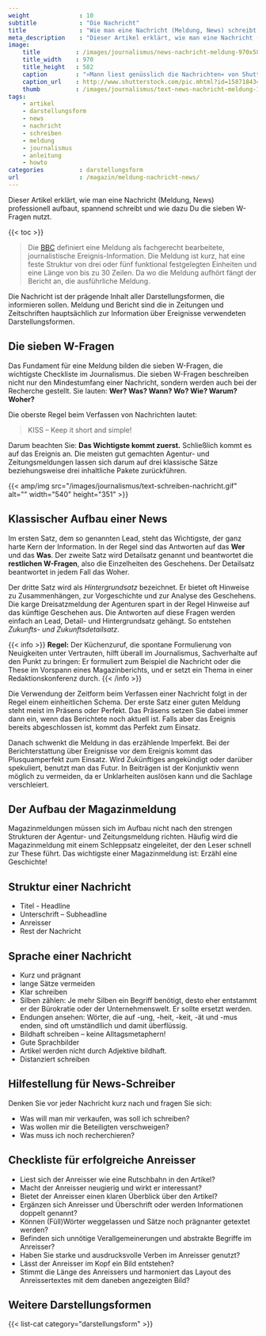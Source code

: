 ```yaml
---
weight              : 10
subtitle            : "Die Nachricht"
title               : "Wie man eine Nachricht (Meldung, News) schreibt!"
meta_description    : "Dieser Artikel erklärt, wie man eine Nachricht (Meldung, News) professionell aufbaut und spannend schreibt und dazu Du die sieben W-Fragen nutzt."
image:
    title          : /images/journalismus/news-nachricht-meldung-970x582.jpg
    title_width    : 970
    title_height   : 582
    caption        : "»Mann liest genüsslich die Nachrichten« von Shutterstock"
    caption_url    : http://www.shutterstock.com/pic.mhtml?id=158718434&src=id
    thumb          : /images/journalismus/text-news-nachricht-meldung-128x-158718434.jpg
tags:
    - artikel
    - darstellungsform
    - news
    - nachricht
    - schreiben
    - meldung
    - journalismus
    - anleitung
    - howto
categories          : darstellungsform
url                 : /magazin/meldung-nachricht-news/
---
```

Dieser Artikel erklärt, wie man eine Nachricht (Meldung, News) professionell aufbaut, spannend schreibt und wie dazu Du die sieben W-Fragen nutzt.
<!--more-->

{{< toc >}}

> Die [BBC](https://www.bbc.co.uk/schoolreport/27697544) definiert eine Meldung als fachgerecht bearbeitete, journalistische Ereignis-Information. Die Meldung ist kurz, hat eine feste Struktur von drei oder fünf funktional festgelegten Einheiten und eine Länge von bis zu 30 Zeilen. Da wo die Meldung aufhört fängt der Bericht an, die ausführliche Meldung.

Die Nachricht ist der prägende Inhalt aller Darstellungsformen, die informieren sollen. Meldung und Bericht sind die in Zeitungen und Zeitschriften hauptsächlich zur Information über Ereignisse verwendeten Darstellungsformen.

## Die sieben W-Fragen

Das Fundament für eine Meldung bilden die sieben W-Fragen, die wichtigste Checkliste im Journalismus. Die sieben W-Fragen beschreiben nicht nur den Mindestumfang einer Nachricht, sondern werden auch bei der Recherche gestellt. Sie lauten: **Wer? Was? Wann? Wo? Wie? Warum? Woher?**

Die oberste Regel beim Verfassen von Nachrichten lautet:

> KISS – Keep it short and simple!

Darum beachten Sie: **Das Wichtigste kommt zuerst.** Schließlich kommt es auf das Ereignis an. Die meisten gut gemachten Agentur- und Zeitungsmeldungen lassen sich darum auf drei klassische Sätze beziehungsweise drei inhaltliche Pakete zurückführen.

{{< amp/img src="/images/journalismus/text-schreiben-nachricht.gif" alt="" width="540" height="351" >}}

## Klassischer Aufbau einer News

Im ersten Satz, dem so genannten Lead, steht das Wichtigste, der ganz harte Kern der Information. In der Regel sind das Antworten auf das **Wer** und das **Was**. Der zweite Satz wird Detailsatz genannt und beantwortet die **restlichen W-Fragen**, also die Einzelheiten des Geschehens. Der Detailsatz beantwortet in jedem Fall das Woher.

Der dritte Satz wird als *Hintergrundsatz* bezeichnet. Er bietet oft Hinweise zu Zusammenhängen, zur Vorgeschichte und zur Analyse des Geschehens. Die karge Dreisatzmeldung der Agenturen spart in der Regel Hinweise auf das künftige Geschehen aus. Die Antworten auf diese Fragen werden einfach an Lead, Detail- und Hintergrundsatz gehängt. So entstehen *Zukunfts- und Zukunftsdetailsatz*.

{{< info >}}
 <strong>Regel:</strong> Der Küchenzuruf, die spontane Formulierung von Neuigkeiten unter Vertrauten, hilft überall im Journalismus, Sachverhalte auf den Punkt zu bringen: Er formuliert zum Beispiel die Nachricht oder die These im Vorspann eines Magazinberichts, und er setzt ein Thema in einer Redaktionskonferenz durch.
{{< /info >}}

Die Verwendung der Zeitform beim Verfassen einer Nachricht folgt in der Regel einem einheitlichen Schema. Der erste Satz einer guten Meldung steht meist im Präsens oder Perfekt. Das Präsens setzen Sie dabei immer dann ein, wenn das Berichtete noch aktuell ist. Falls aber das Ereignis bereits abgeschlossen ist, kommt das Perfekt zum Einsatz.

Danach schwenkt die Meldung in das erzählende Imperfekt. Bei der Berichterstattung über Ereignisse vor dem Ereignis kommt das Plusquamperfekt zum Einsatz. Wird Zukünftiges angekündigt oder darüber spekuliert, benutzt man das Futur. In Beiträgen ist der Konjunktiv wenn möglich zu vermeiden, da er Unklarheiten auslösen kann und die Sachlage verschleiert.

## Der Aufbau der Magazinmeldung

Magazinmeldungen müssen sich im Aufbau nicht nach den strengen Strukturen der Agentur- und Zeitungsmeldung richten. Häufig wird die Magazinmeldung mit einem Schleppsatz eingeleitet, der den Leser schnell zur These führt. Das wichtigste einer Magazinmeldung ist: Erzähl eine Geschichte!

## Struktur einer Nachricht

* Titel - Headline
* Unterschrift – Subheadline
* Anreisser
* Rest der Nachricht

## Sprache einer Nachricht

* Kurz und prägnant
* lange Sätze vermeiden
* Klar schreiben
* Silben zählen: Je mehr Silben ein Begriff benötigt, desto eher entstammt er der Bürokratie oder der Unternehmenswelt. Er sollte ersetzt werden.
* Endungen ansehen: Wörter, die auf -ung, -heit, -keit, -ät und -mus enden, sind oft umständllich und damit überflüssig.
* Bildhaft schreiben – keine Alltagsmetaphern!
* Gute Sprachbilder
* Artikel werden nicht durch Adjektive bildhaft.
* Distanziert schreiben

## Hilfestellung für News-Schreiber

Denken Sie vor jeder Nachricht kurz nach und fragen Sie sich:

* Was will man mir verkaufen, was soll ich schreiben?
* Was wollen mir die Beteiligten verschweigen?
* Was muss ich noch recherchieren?

## Checkliste für erfolgreiche Anreisser

* Liest sich der Anreisser wie eine Rutschbahn in den Artikel?
* Macht der Anreisser neugierig und wirkt er interessant?
* Bietet der Anreisser einen klaren Überblick über den Artikel?
* Ergänzen sich Anreisser und Überschrift oder werden Informationen doppelt genannt?
* Können (Füll)Wörter weggelassen und Sätze noch prägnanter getextet werden?
* Befinden sich unnötige Verallgemeinerungen und abstrakte Begriffe im Anreisser?
* Haben Sie starke und ausdrucksvolle Verben im Anreisser genutzt?
* Lässt der Anreisser im Kopf ein Bild entstehen?
* Stimmt die Länge des Anreissers und harmoniert das Layout des Anreissertextes mit dem daneben angezeigten Bild?

## Weitere Darstellungsformen

{{< list-cat category="darstellungsform" >}}
